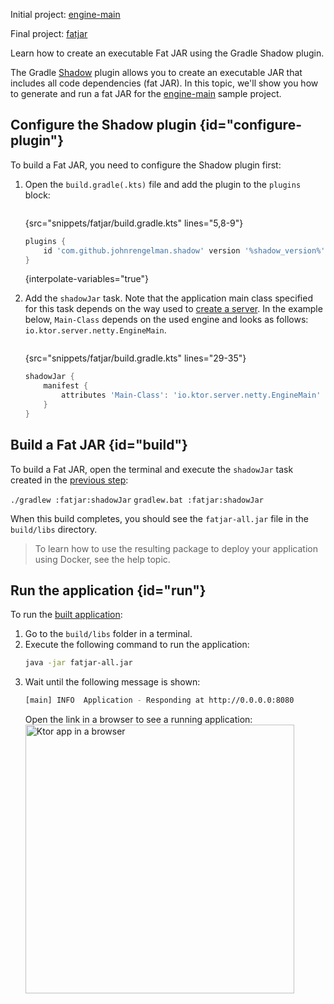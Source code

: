 [//]: # (title: Gradle Shadow plugin)

<microformat>
<p>
<control>Initial project</control>: <a href="https://github.com/ktorio/ktor-documentation/tree/main/codeSnippets/snippets/engine-main">engine-main</a>
</p>
<p>
<control>Final project</control>: <a href="https://github.com/ktorio/ktor-documentation/tree/main/codeSnippets/snippets/fatjar">fatjar</a>
</p>
</microformat>

<excerpt>Learn how to create an executable Fat JAR using the Gradle Shadow plugin.</excerpt>

The Gradle [Shadow](https://plugins.gradle.org/plugin/com.github.johnrengelman.shadow) plugin allows you to create an executable JAR that includes all code dependencies (fat JAR). In this topic, we'll show you how to generate and run a fat JAR for the [engine-main](https://github.com/ktorio/ktor-documentation/tree/main/codeSnippets/snippets/engine-main) sample project.

## Configure the Shadow plugin {id="configure-plugin"}
To build a Fat JAR, you need to configure the Shadow plugin first:
1. Open the `build.gradle(.kts)` file and add the plugin to the `plugins` block:
   
   <tabs group="languages">
   <tab title="Gradle (Kotlin)" group-key="kotlin">

   ```kotlin
   ```
   {src="snippets/fatjar/build.gradle.kts" lines="5,8-9"}

   </tab>
   <tab title="Gradle (Groovy)" group-key="groovy">
   
   ```groovy
   plugins {
       id 'com.github.johnrengelman.shadow' version '%shadow_version%'
   }
   ```
   {interpolate-variables="true"}
   
   </tab>
   </tabs>

2. Add the `shadowJar` task. Note that the application main class specified for this task depends on the way used to [create a server](create_server.xml). 
   In the example below, `Main-Class` depends on the used engine and looks as follows: `io.ktor.server.netty.EngineMain`.

   <tabs group="languages">
   <tab title="Gradle (Kotlin)" group-key="kotlin">

   ```kotlin
   ```
   {src="snippets/fatjar/build.gradle.kts" lines="29-35"}

   </tab>
   <tab title="Gradle (Groovy)" group-key="groovy">

   ```groovy
   shadowJar {
       manifest {
           attributes 'Main-Class': 'io.ktor.server.netty.EngineMain'
       }
   }
   ```

   </tab>
   </tabs>


## Build a Fat JAR {id="build"}
To build a Fat JAR, open the terminal and execute the `shadowJar` task created in the [previous step](#configure-plugin):

<tabs group="os">
<tab title="Linux/MacOS" group-key="unix">
<code style="block" lang="Bash">./gradlew :fatjar:shadowJar</code>
</tab>
<tab title="Windows" group-key="windows">
<code style="block" lang="CMD">gradlew.bat :fatjar:shadowJar</code>
</tab>
</tabs>

When this build completes, you should see the `fatjar-all.jar` file in the `build/libs` directory.

> To learn how to use the resulting package to deploy your application using Docker, see the [](docker.md) help topic.


## Run the application {id="run"}
To run the [built application](#build):
1. Go to the `build/libs` folder in a terminal.
1. Execute the following command to run the application:
   ```Bash
   java -jar fatjar-all.jar
   ```
1. Wait until the following message is shown:
   ```Bash
   [main] INFO  Application - Responding at http://0.0.0.0:8080
   ```
   Open the link in a browser to see a running application:
   <img src="ktor_idea_new_project_browser.png" alt="Ktor app in a browser" width="430"/>
